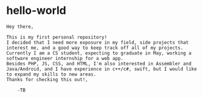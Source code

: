 # hello-world

    Hey there, 

    This is my first personal repository!
    I decided that I need more exposure in my field, side projects that interest me, and a good way to keep track off all of my projects.
    Currently I am a CS student, expecting to graduate in May, working a software engineer internship for a web app.
    Besides PHP, JS, CSS, and HTML, I'm also interested in Assembler and Java/Android, and I have experience in c++/c#, swift, but I would like to expand my skills to new areas.
    Thanks for checking this out!,

        -TB

